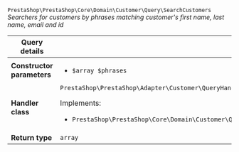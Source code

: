 `PrestaShop\PrestaShop\Core\Domain\Customer\Query\SearchCustomers`
_Searchers for customers by phrases matching customer&#039;s first name, last name, email and id_

| Query details              |    |
| -------------------------- | -- |
| **Constructor parameters** | <ul> <li>`$array $phrases`</li> </ul> |
| **Handler class**          | `PrestaShop\PrestaShop\Adapter\Customer\QueryHandler\SearchCustomersHandler`  <p> Implements: </p> <ul>  <li>`PrestaShop\PrestaShop\Core\Domain\Customer\QueryHandler\SearchCustomersHandlerInterface`</li>  |
| **Return type** |  `array`  |
